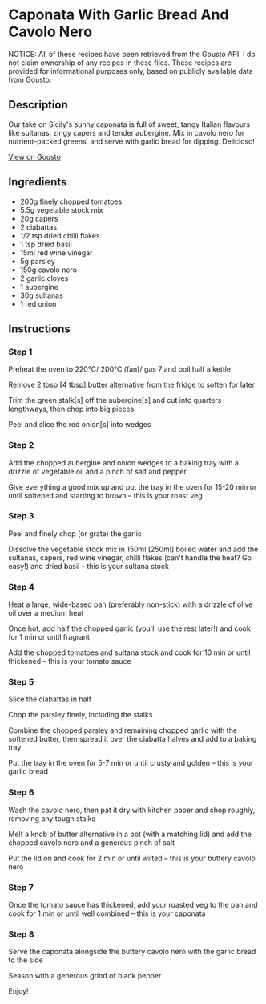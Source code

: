 # Caponata With Garlic Bread And Cavolo Nero

NOTICE: All of these recipes have been retrieved from the Gousto API. I do not claim ownership of any recipes in these files. These recipes are provided for informational purposes only, based on publicly available data from Gousto.

## Description

Our take on Sicily's sunny caponata is full of sweet, tangy Italian flavours like sultanas, zingy capers and tender aubergine. Mix in cavolo nero for nutrient-packed greens, and serve with garlic bread for dipping. Delicioso!

[View on Gousto](https://www.gousto.co.uk/recipes/cookbook/caponata-with-garlic-bread-and-cavolo-nero)

## Ingredients

- 200g finely chopped tomatoes
- 5.5g vegetable stock mix
- 20g capers
- 2 ciabattas
- 1/2 tsp dried chilli flakes
- 1 tsp dried basil
- 15ml red wine vinegar
- 5g parsley
- 150g cavolo nero
- 2 garlic cloves
- 1 aubergine
- 30g sultanas
- 1 red onion

## Instructions


### Step 1

Preheat the oven to 220°C/ 200°C (fan)/ gas 7 and boil half a kettle

Remove 2 tbsp <span class="text-danger">[4 tbsp]</span> butter alternative from the fridge to soften for later

Trim the green stalk<span class="text-danger">[s]</span> off the aubergine<span class="text-danger">[s]</span> and cut into quarters lengthways, then chop into big pieces

Peel and slice the red onion<span class="text-danger">[s] </span>into wedges


### Step 2

Add the chopped aubergine and onion wedges to a baking tray with a drizzle of vegetable oil and a pinch of salt and pepper

Give everything a good mix up and put the tray in the oven for 15-20 min or until softened and starting to brown – this is your roast veg


### Step 3

Peel and finely chop (or grate) the garlic

Dissolve the vegetable stock mix in 150ml <span class="text-danger">[250ml]</span> boiled water and add the sultanas, capers, red wine vinegar, chilli flakes (can't handle the heat? Go easy!) and dried basil – this is your sultana stock


### Step 4

Heat a large, wide-based pan (preferably non-stick) with a drizzle of olive oil over a medium heat

Once hot, add half the chopped garlic (you'll use the rest later!) and cook for 1 min or until fragrant

Add the chopped tomatoes and sultana stock and cook for 10 min or until thickened – this is your tomato sauce


### Step 5

Slice the ciabattas in half

Chop the parsley finely, including the stalks

Combine the chopped parsley and remaining chopped garlic with the softened butter, then spread it over the ciabatta halves and add to a baking tray

Put the tray in the oven for 5-7 min or until crusty and golden – this is your garlic bread


### Step 6

Wash the cavolo nero, then pat it dry with kitchen paper and chop roughly, removing any tough stalks

Melt a knob of butter alternative in a pot (with a matching lid) and add the chopped cavolo nero and a generous pinch of salt

Put the lid on and cook for 2 min or until wilted – this is your buttery cavolo nero


### Step 7

Once the tomato sauce has thickened, add your roasted veg to the pan and cook for 1 min or until well combined – this is your caponata

### Step 8

Serve the caponata alongside the buttery cavolo nero with the garlic bread to the side

Season with a generous grind of black pepper

Enjoy!

